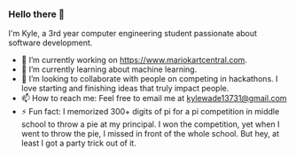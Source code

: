 ### Hello there 👋

I'm Kyle, a 3rd year computer engineering student passionate about software development.

- 🔭 I’m currently working on https://www.mariokartcentral.com.
- 🌱 I’m currently learning about machine learning.
- 👯 I’m looking to collaborate with people on competing in hackathons. I love starting and finishing ideas that truly impact people.
- 📫 How to reach me: Feel free to email me at kylewade13731@gmail.com
- ⚡ Fun fact: I memorized 300+ digits of pi for a pi competition in middle school to throw a pie at my principal. I won the competition, yet when I went to throw the pie, I missed in front of the whole school. But hey, at least I got a party trick out of it.
